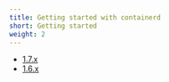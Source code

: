 ```yaml
---
title: Getting started with containerd
short: Getting started
weight: 2
---
```


- [1.7.x](/v1.7.x/getting-started/)
- [1.6.x](/v1.6.x/getting-started/)
